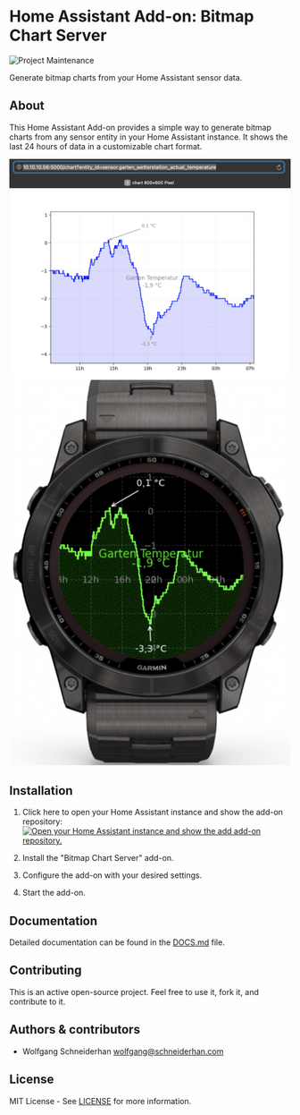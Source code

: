 # Home Assistant Add-on: Bitmap Chart Server

![Project Maintenance][maintenance-shield]

Generate bitmap charts from your Home Assistant sensor data.

## About

This Home Assistant Add-on provides a simple way to generate bitmap charts from any sensor entity in your Home Assistant instance. It shows the last 24 hours of data in a customizable chart format.

![image](https://github.com/ByteWolfGang/HomeAssistantAddOns/raw/main/chart/doc/chart.png) ![image](https://github.com/ByteWolfGang/HomeAssistantAddOns/raw/main/chart/doc/chart2.png)

## Installation

1. Click here to open your Home Assistant instance and show the add-on repository: [![Open your Home Assistant instance and show the add add-on repository.](https://my.home-assistant.io/badges/supervisor_add_addon_repository.svg)](https://my.home-assistant.io/redirect/supervisor_add_addon_repository/?repository_url=https://github.com/ByteWolfGang/HomeAssistantAddOns)

2. Install the "Bitmap Chart Server" add-on.
3. Configure the add-on with your desired settings.
4. Start the add-on.

## Documentation

Detailed documentation can be found in the [DOCS.md](chart/DOCS.md) file.

## Contributing

This is an active open-source project. Feel free to use it, fork it, and contribute to it.

## Authors & contributors

- Wolfgang Schneiderhan <wolfgang@schneiderhan.com>

## License

MIT License - See [LICENSE](LICENSE) for more information.

[maintenance-shield]: https://img.shields.io/maintenance/yes/2025.svg 